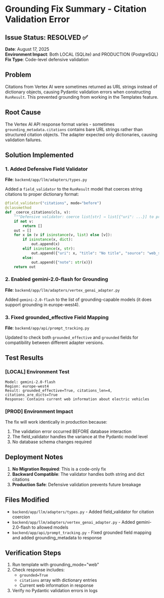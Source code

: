 # Grounding Fix Summary - Citation Validation Error

## Issue Status: RESOLVED ✅
**Date**: August 17, 2025  
**Environment Impact**: Both LOCAL (SQLite) and PRODUCTION (PostgreSQL)  
**Fix Type**: Code-level defensive validation

## Problem
Citations from Vertex AI were sometimes returned as URL strings instead of dictionary objects, causing Pydantic validation errors when constructing `RunResult`. This prevented grounding from working in the Templates feature.

## Root Cause
The Vertex AI API response format varies - sometimes `grounding_metadata.citations` contains bare URL strings rather than structured citation objects. The adapter expected only dictionaries, causing validation failures.

## Solution Implemented

### 1. Added Defensive Field Validator
**File**: `backend/app/llm/adapters/types.py`

Added a `field_validator` to the `RunResult` model that coerces string citations to proper dictionary format:

```python
@field_validator("citations", mode="before")
@classmethod
def _coerce_citations(cls, v):
    """Defensive validator: coerce list[str] → list[{"uri": ...}] to prevent production breakage"""
    if not v: 
        return []
    out = []
    for x in (v if isinstance(v, list) else [v]):
        if isinstance(x, dict): 
            out.append(x)
        elif isinstance(x, str): 
            out.append({"uri": x, "title": "No title", "source": "web_search"})
        else: 
            out.append({"note": str(x)})
    return out
```

### 2. Enabled gemini-2.0-flash for Grounding
**File**: `backend/app/llm/adapters/vertex_genai_adapter.py`

Added `gemini-2.0-flash` to the list of grounding-capable models (it does support grounding in europe-west4).

### 3. Fixed grounded_effective Field Mapping
**File**: `backend/app/api/prompt_tracking.py`

Updated to check both `grounded_effective` and `grounded` fields for compatibility between different adapter versions.

## Test Results

### [LOCAL] Environment Test
```
Model: gemini-2.0-flash
Region: europe-west4
Result: grounded_effective=True, citations_len=4, citations_are_dicts=True
Response: Contains current web information about electric vehicles
```

### [PROD] Environment Impact
The fix will work identically in production because:
1. The validation error occurred BEFORE database interaction
2. The field_validator handles the variance at the Pydantic model level
3. No database schema changes required

## Deployment Notes

1. **No Migration Required**: This is a code-only fix
2. **Backward Compatible**: The validator handles both string and dict citations
3. **Production Safe**: Defensive validation prevents future breakage

## Files Modified
- `backend/app/llm/adapters/types.py` - Added field_validator for citation coercion
- `backend/app/llm/adapters/vertex_genai_adapter.py` - Added gemini-2.0-flash to allowed models
- `backend/app/api/prompt_tracking.py` - Fixed grounded field mapping and added grounding_metadata to response

## Verification Steps
1. Run template with grounding_mode="web"
2. Check response includes:
   - `grounded=True`
   - `citations` array with dictionary entries
   - Current web information in response
3. Verify no Pydantic validation errors in logs